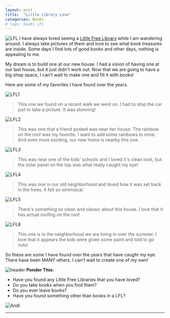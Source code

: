 ```yaml
---
layout: post
title:  "Little Library Love"
categories: Books
# tags: books LFL
---
```

![LFL](/images/lfl.jpg)
I have always loved seeing a [Little Free Library](https://littlefreelibrary.org/) while I am wandering around. I always take pictures of them and love to see what book treasures are inside. Some days I find lots of good books and other days, nothing is appealing to me. 

My dream is to build one at our new house. I had a vision of having one at our last house, but it just didn't work out. Now that we are going to have a big shop space, I can't wait to make one and fill it with books! 

Here are some of my favorites I have found over the years.

![LFL1](/images/LFL1.JPG)
>This one we found on a recent walk we went on. I had to stop the car just to take a picture. It was stunning!

![LFL2](/images/LFL2.JPG)
>This was one that a friend posted was near her house. The rainbow on the roof was my favorite. I want to add some rainbows to mine. And even more exciting, our new home is nearby this one.

![LFL3](/images/LFL3.JPG)
>This was near one of the kids' schools and I loved it's clean look, but the solar panel on the top was what really caught my eye!

![LFL4](/images/LFL4.JPG)
>This was one in our old neighborhood and loved how it was set back in the trees. It felt so whimsical.

![LFL5](/images/LFL5.JPG)
>There's something so clean and classic about this house. I love that it has actual roofing on the roof.

![LFL6](/images/LFL6.JPG)
>This one is in the neighborhood we are living in over the summer. I love that it appears the kids were given some paint and told to go nuts! 

So these are some I have found over the years that have caught my eye. There have been MANY others. I can't wait to create one of my own! 

![header](/images/SkinnyRainbow.jpg)
**Ponder This:**
- Have you found any Little Free Libraries that you have loved? 
- Do you take books when you find them? 
- Do you ever leave books? 
- Have you found something other than books in a LFL? 

![Andi](/images/andi.jpg)

----